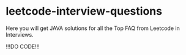 # leetcode-interview-questions
Here you will get JAVA solutions for all the Top FAQ from Leetcode in Interviews.

!!!DO CODE!!!
